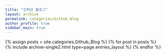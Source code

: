 ```yaml
---
title: "깃허브 블로그"
layout: archive
permalink: categories/Github_Blog
author_profile: true
sidebar_main: true
---
```


{% assign posts = site.categories.Github_Blog %}
{% for post in posts %} {% include archive-single2.html type=page.entries_layout %} {% endfor %}